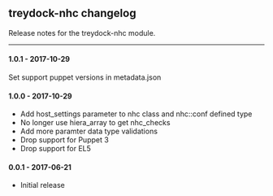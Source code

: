 ## treydock-nhc changelog

Release notes for the treydock-nhc module.

------------------------------------------

#### 1.0.1 - 2017-10-29

Set support puppet versions in metadata.json

#### 1.0.0 - 2017-10-29

* Add host_settings parameter to nhc class and nhc::conf defined type
* No longer use hiera\_array to get nhc_checks
* Add more paramter data type validations
* Drop support for Puppet 3
* Drop support for EL5

#### 0.0.1 - 2017-06-21

* Initial release
